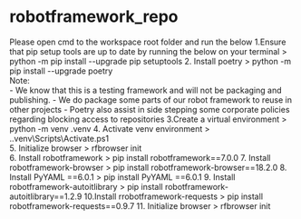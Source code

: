 # robotframework_repo
Please open cmd to the workspace root folder and run the below
1.Ensure that pip setup tools are up to date by running the below on your terminal
	> python -m pip install --upgrade pip setuptools
2. Install poetry 
	> python -m pip install --upgrade poetry	
	Note:	
		- We know that this is a testing framework and will not be packaging and publishing. 
		- We do package some parts of our robot framework to reuse in other projects 
		- Poetry also assist in side stepping some corporate policies regarding blocking access to repositories
3.Create a virtual environment 
	> python -m venv .venv
4. Activate venv environment 
	>  .\.venv\Scripts\Activate.ps1     
5. Initialize browser
	> rfbrowser init     
6. Install robotframework
	> pip install robotframework==7.0.0
7. Install robotframework-browser
	> pip install robotframework-browser==18.2.0
8. Install PyYAML ==6.0.1
	> pip install PyYAML ==6.0.1
9. Install robotframework-autoitlibrary
	> pip install robotframework-autoitlibrary==1.2.9
10.Install rrobotframework-requests
	> pip install robotframework-requests==0.9.7
11. Initialize browser
	> rfbrowser init    
